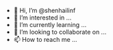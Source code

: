 - 👋 Hi, I’m @shenhailinf
- 👀 I’m interested in ...
- 🌱 I’m currently learning ...
- 💞️ I’m looking to collaborate on ...
- 📫 How to reach me ...

<!---
shenhailinf/shenhailinf is a ✨ special ✨ repository because its `README.md` (this file) appears on your GitHub profile.
You can click the Preview link to take a look at your changes.
--->
